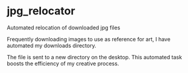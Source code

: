 # jpg_relocator
Automated relocation of downloaded jpg files 

Frequently downloading images to use as reference for art, I have automated my downloads directory. 

The file is sent to a new directory on the desktop. This automated task boosts the efficiency of my 
creative process. 
